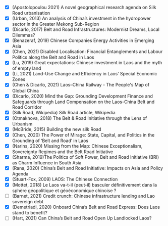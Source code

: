 - [x] (Apostolopoulou 2021) A novel geographical research agenda on Silk Road urbanisation
- [x] (Urban, 2013) An analysis of China’s investment in the hydropower sector in the Greater Mekong Sub-Region
- [x] (Dicarlo, 2017) Belt and Road Infrastructures: Modernist Dreams, Local Dilemmas?
- [x] (Benazeraf, 2019) Chinese Companies Energy Activities in Emerging Asia
- [x] (Chen, 2021) Disabled Localisation: Financial Entanglements and Labour Politics along the Belt and Road in Laos
- [x] (Lu, 2019) Great expectations: Chinese investment in Laos and the myth of empty land
- [x] (Li, 2021) Land-Use Change and Efficiency in Laos’ Special Economic Zones
- [x] (Chen & Dicarlo, 2021) Laos–China Railway - The People's Map of Global China
- [x] (Dicarlo, 2020) Mind the Gap: Grounding Development Finance and Safeguards through Land Compensation on the Laos-China Belt and Road Corridor
- [x] (Silk Road, Wikipedia) Silk Road article, Wikipedia 
- [x] (Otmakhova, 2018) The Belt & Road Initiative through the Lens of Urbanism
- [x] (McBride, 2015) Building the new silk Road 
- [x] (Chen, 2020) The Power of Mirage: State, Capital, and Politics in the Grounding of ‘Belt and Road’ in Laos
- [x] (Narins, 2020) Missing from the Map: Chinese Exceptionalism, Sovereignty Regimes and the Belt Road Initiative
- [x] (Sharma, 2019)The Politics of Soft Power, Belt and Road Initiative (BRI) as Charm Influence in South Asia
- [x] (Rana, 2020) China’s Belt and Road Initiative: Impacts on Asia and Policy Agenda
- [x] (Stuart-Fox, 2009) LAOS: The Chinese Connection
- [x] (Mottet, 2018) Le Laos va-t-il (peut-il) basculer définitivement dans la sphère géopolitique et géoéconomique chinoise ?
- [ ] (Barnet, 2021) Credit crunch: Chinese infrastructure lending and Lao sovereign debt
- [x] (Demetriadi, 2020) Onboard China’s Belt and Road Express: Does Laos stand to benefit?
- [ ] (Hart, 2021) Can China’s Belt and Road Open Up Landlocked Laos?
